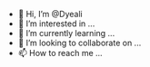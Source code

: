 - 👋 Hi, I’m @Dyeali
- 👀 I’m interested in ...
- 🌱 I’m currently learning ...
- 💞️ I’m looking to collaborate on ...
- 📫 How to reach me ...

<!---
Dyeali/Dyeali is a ✨ special ✨ repository because its `README.md` (this file) appears on your GitHub profile.
You can click the Preview link to take a look at your changes.
--->
